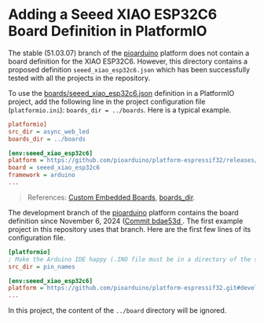 # Adding a Seeed XIAO ESP32C6 Board Definition in PlatformIO 

The stable (51.03.07) branch of the [pioarduino](https://github.com/pioarduino/platform-espressif32) platform does not contain a board definition for the XIAO ESP32C6. However, this directory contains a proposed definition `seeed_xiao_esp32c6.json` which has been successfully tested with all the projects in the repository.

To use the [boards/seeed_xiao_esp32c6.json](seeed_xiao_esp32c6.json) definition in a PlatformIO project, add the following line in the project configuration file (`platformio.ini`): `boards_dir = ../boards`. Here is a typical example.

```ini
platformio]
src_dir = async_web_led
boards_dir = ../boards

[env:seeed_xiao_esp32c6]
platform = https://github.com/pioarduino/platform-espressif32/releases/download/51.03.07/platform-espressif32.zip
board = seeed_xiao_esp32c6
framework = arduino
...
```

> References: [Custom Embedded Boards](https://docs.platformio.org/en/latest/platforms/creating_board.html#installation),  [boards_dir](https://docs.platformio.org/en/latest/projectconf/sections/platformio/options/directory/boards_dir.html#projectconf-pio-boards-dir). 


The development branch of the [pioarduino](https://github.com/pioarduino/platform-espressif32) platform contains the board definition since November 6, 2024 ([Commit bdae53d
](https://github.com/pioarduino/platform-espressif32/commit/bdae53d076dce7737f801cad9cba4595be3866a2). The first example project in this repository uses that branch. Here are the first few lines of its  configuration file. 

```ini
[platformio]
; Make the Arduino IDE happy (.INO file must be in a directory of the same name)
src_dir = pin_names

[env:seeed_xiao_esp32c6]
platform = https://github.com/pioarduino/platform-espressif32.git#develop
...
```
In this project, the content of the `../board` directory will be ignored.
